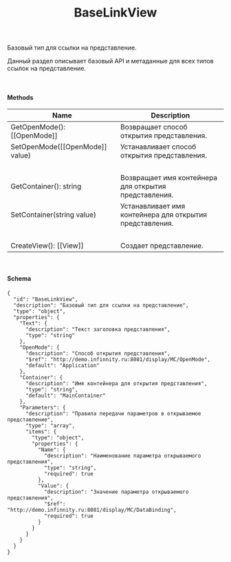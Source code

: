 ﻿---
layout: default
title: BaseLinkView
position: 0
categories: 
tags: 
---

Базовый тип для ссылки на представление.

Данный раздел описывает базовый API и метаданные для всех типов ссылок на представление.

   

#### Methods

|Name|Description|
|----|-----------|
|GetOpenMode(): [[OpenMode]]|Возвращает способ открытия представления.|
|SetOpenMode([[OpenMode]] value)|Устанавливает способ открытия представления.|
| | |
|GetContainer(): string|Возвращает имя контейнера для открытия представления.|
|SetContainer(string value)|Устанавливает имя контейнера для открытия представления.|
| | |
|CreateView(): [[View]]|Создает представление.|

    

#### Schema

```
{
  "id": "BaseLinkView",
  "description": "Базовый тип для ссылки на представление",
  "type": "object",
  "properties": {
    "Text": {
      "description": "Текст заголовка представления",
      "type": "string"
    },
    "OpenMode": {
      "description": "Способ открытия представления",
      "$ref": "http://demo.infinnity.ru:8081/display/MC/OpenMode",
      "default": "Application"
    },
    "Container": {
      "description": "Имя контейнера для открытия представления",
      "type": "string",
      "default": "MainContainer"
    },
    "Parameters": {
      "description": "Правила передачи параметров в открываемое представление",
      "type": "array",
      "items": {
        "type": "object",
        "properties": {
          "Name": {
            "description": "Наименование параметра открываемого представления",
            "type": "string",
            "required": true
          },
          "Value": {
            "description": "Значение параметра открываемого представления",
            "$ref": "http://demo.infinnity.ru:8081/display/MC/DataBinding",
            "required": true
          }
        }
      }
    }
  }
}
```

 

 

